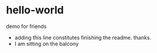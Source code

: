 # hello-world
demo for friends
- adding this line constitutes finishing the readme. thanks.
- I am sitting on the balcony

